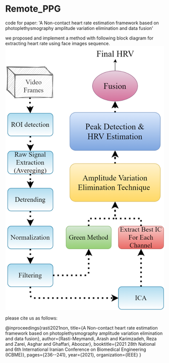 # Remote_PPG
code for paper:
'A Non-contact heart rate estimation framework based on photoplethysmography amplitude variation elimination and data fusion'

we proposed and implement a method with following block diagram for extracting heart rate using face images sequence.
![plot](face-rppg.png)

please cite us as follows:


@inproceedings{rasti2021non,
  title={A Non-contact heart rate estimation framework based on photoplethysmography amplitude variation elimination and data fusion},
  author={Rasti-Meymandi, Arash and Karimzadeh, Reza and Zarei, Asghar and Ghaffari, Aboozar},
  booktitle={2021 28th National and 6th International Iranian Conference on Biomedical Engineering (ICBME)},
  pages={236--241},
  year={2021},
  organization={IEEE}
}

